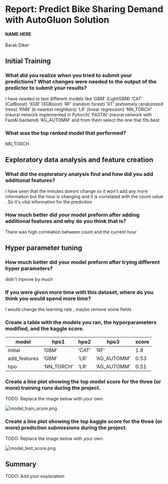 # Report: Predict Bike Sharing Demand with AutoGluon Solution
#### NAME HERE
Barak Diker
## Initial Training
### What did you realize when you tried to submit your predictions? What changes were needed to the output of the predictor to submit your results?
I have needed to test different models like ’GBM’ (LightGBM) ‘CAT’ (CatBoost) ‘XGB’ (XGBoost) ‘RF’ (random forest) ‘XT’ (extremely randomized trees) ‘KNN’ (k-nearest neighbors) ‘LR’ (linear regression) ‘NN_TORCH’ (neural network implemented in Pytorch) ‘FASTAI’ (neural network with FastAI backend) ‘AG_AUTOMM’ 
and from them select the one that fits best 

### What was the top ranked model that performed?
NN_TORCH

## Exploratory data analysis and feature creation
### What did the exploratory analysis find and how did you add additional features?
I have seen that the minutes doesnt change so it won't add any more information but 
the hour is changing and it is correlated with the count value . So it's vital information for the prediciton 

### How much better did your model preform after adding additional features and why do you think that is?
There was high correlation between count and the current hour 

## Hyper parameter tuning
### How much better did your model preform after trying different hyper parameters?
didn't inprove by much 

### If you were given more time with this dataset, where do you think you would spend more time?
I would change the learning rate , maybe remove some fields

### Create a table with the models you ran, the hyperparameters modified, and the kaggle score.
|model|hpo1|hpo2|hpo3|score|
|--|--|--|--|--|
|initial|’GBM’|‘CAT’|‘RF’|1.8|
|add_features|’GBM’|‘LR’|‘AG_AUTOMM’ |0.53|
|hpo|‘NN_TORCH’|‘LR’|‘AG_AUTOMM’|0.51|

### Create a line plot showing the top model score for the three (or more) training runs during the project.

TODO: Replace the image below with your own.

![model_train_score.png](img/model_train_score.png)

### Create a line plot showing the top kaggle score for the three (or more) prediction submissions during the project.

TODO: Replace the image below with your own.

![model_test_score.png](img/model_test_score.png)

## Summary
TODO: Add your explanation
